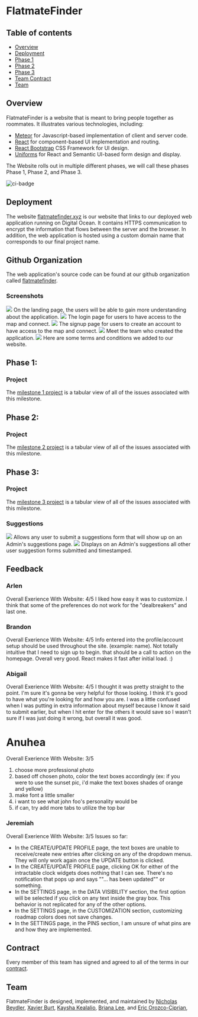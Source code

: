 # FlatmateFinder

## Table of contents

* [Overview](#overview)
* [Deployment](#deployment)
* [Phase 1](#Project)
* [Phase 2](#Project)
* [Phase 3](#Project)
* [Team Contract](#contract)
* [Team](#team)

## Overview

FlatmateFinder is a website that is meant to bring people together as roommates. It illustrates various technologies, including:

* [Meteor](https://www.meteor.com/) for Javascript-based implementation of client and server code.
* [React](https://reactjs.org/) for component-based UI implementation and routing.
* [React Bootstrap](https://react-bootstrap.github.io/) CSS Framework for UI design.
* [Uniforms](https://uniforms.tools/) for React and Semantic UI-based form design and display.

The Website rolls out in multiple different phases, we will call these phases Phase 1, Phase 2, and Phase 3.

![ci-badge](https://github.com/flatmatefinder/flatmatefinder/workflows/FlatmateFinder/badge.svg)

## Deployment

The website [flatmatefinder.xyz](https://flatmatefinder.xyz/) is our website that links to our deployed web application running on Digital Ocean. It contains HTTPS communication to encrypt the information that flows between the server and the browser. In addition, the web application is hosted using a custom domain name that corresponds to our final project name.

## Github Organization

The web application's source code can be found at our github organization called [flatmatefinder](https://github.com/flatmatefinder).

### Screenshots

<img src="img/homepage.png">
On the landing page, the users will be able to gain more understanding about the application.

<img src="img/login.png">
The login page for users to have access to the map and connect. 

<img src="img/signup.png">
The signup page for users to create an account to have access to the map and connect. 

<img src="img/meettheteam.png">
Meet the team who created the application. 

<img src="img/termsofservice.png">
Here are some terms and conditions we added to our website. 

## Phase 1:

### Project

The [milestone 1 project](https://github.com/orgs/flatmatefinder/projects/1/) is a tabular view of all of the issues associated with this milestone.


## Phase 2:

### Project

The [milestone 2 project](https://github.com/orgs/flatmatefinder/projects/2/) is a tabular view of all of the issues associated with this milestone.

## Phase 3:

### Project

The [milestone 3 project](https://github.com/orgs/flatmatefinder/projects/4/) is a tabular view of all of the issues associated with this milestone.

### Suggestions
<img src="img/suggestions.png">
Allows any user to submit a suggestions form that will show up on an Admin's suggestions page.


<img src="img/adminsuggestions.png">
Displays on an Admin's suggestions all other user suggestion forms submitted and timestamped.

## Feedback

### Arlen
Overall Exerience With Website: 4/5
I liked how easy it was to customize. I think that some of the preferences do not work for the "dealbreakers" and last one.

### Brandon
Overall Exerience With Website: 4/5
Info entered into the profile/account setup should be used throughout the site. (example: name). Not totally intuitive that I need to sign up to begin. that should be a call to action on the homepage. Overall very good. React makes it fast after initial load. :) 

### Abigail
Overall Exerience With Website: 4/5
I thought it was pretty straight to the point. I'm sure it's gonna be very helpful for those looking. I think it's good to have what you're looking for and how you are.	I was a little confused when I was putting in extra information about myself because I know it said to submit earlier, but when I hit enter for the others it would save so I wasn't sure if I was just doing it wrong, but overall it was good.

# Anuhea
Overall Exerience With Website: 3/5
1. choose more professional photo
2. based off chosen photo, color the text boxes accordingly (ex: if you were to use the sunset pic, i'd make the text boxes shades of orange and yellow)
3. make font a little smaller
4. i want to see what john foo's personality would be
5. if can, try add more tabs to utilize the top bar

### Jeremiah
Overall Exerience With Website: 3/5
Issues so far:
* In the CREATE/UPDATE PROFILE page, the text boxes are unable to receive/create new entries after clicking on any of the dropdown menus. They will only work again once the UPDATE button is clicked.
* In the CREATE/UPDATE PROFILE page, clicking OK for either of the intractable clock widgets does nothing that I can see. There's no notification that pops up and says ""... has been updated"" or something.
* In the SETTINGS page, in the DATA VISIBILITY section, the first option will be selected if you click on any text inside the gray box. This behavior is not replicated for any of the other options.
* In the SETTINGS page, in the CUSTOMIZATION section, customizing roadmap colors does not save changes.
* In the SETTINGS page, in the PINS section, I am unsure of what pins are and how they are implemented.


## Contract
Every member of this team has signed and agreed to all of the terms in our [contract](https://docs.google.com/document/d/15glZaHxvn-8OiJt8GSdNYwgJU4knJpIULpwFodKEaSY/edit?usp=sharing).

## Team

FlatmateFinder is designed, implemented, and maintained by [Nicholas Beydler](https://beydlern.github.io/), [Xavier Burt](https://xavierburt.github.io), [Kaysha Kealalio](https://kayshakk.github.io/), [Briana Lee](http://bri111.github.io/), and
[Eric Orozco-Ciprian](https://erickorozcociprian.github.io/), 
